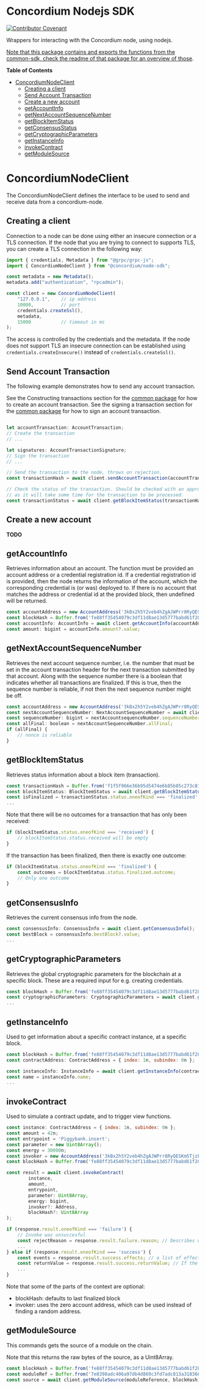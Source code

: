 # Concordium Nodejs SDK

[![Contributor Covenant](https://img.shields.io/badge/Contributor%20Covenant-2.0-4baaaa.svg)](https://github.com/Concordium/.github/blob/main/.github/CODE_OF_CONDUCT.md)

Wrappers for interacting with the Concordium node, using nodejs.

[Note that this package contains and exports the functions from the common-sdk, check the readme of that package for an overview of those](../common/README.md).

**Table of Contents**
- [ConcordiumNodeClient](#concordiumnodeclient)
    - [Creating a client](#creating-a-client)
    - [Send Account Transaction](#send-account-transaction)
    - [Create a new account](#create-a-new-account)
    - [getAccountInfo](#getaccountinfo)
    - [getNextAccountSequenceNumber](#getnextaccountsequencenumber)
    - [getBlockItemStatus](#getblockitemstatus)
    - [getConsensusStatus](#getconsensusstatus)
    - [getCryptographicParameters](#getcryptographicparameters)
    - [getInstanceInfo](#getinstanceinfo)
    - [invokeContract](#invokecontract)
    - [getModuleSource](#getModuleSource)

# ConcordiumNodeClient

The ConcordiumNodeClient defines the interface to be used to send and receive data from
a concordium-node.

## Creating a client
Connection to a node can be done using either an insecure connection or a TLS connection. If the node that you are trying to connect to supports TLS, you can create a TLS connection in the following way:

```js
import { credentials, Metadata } from "@grpc/grpc-js";
import { ConcordiumNodeClient } from "@concordium/node-sdk";

const metadata = new Metadata();
metadata.add("authentication", "rpcadmin");

const client = new ConcordiumNodeClient(
    "127.0.0.1",    // ip address
    10000,          // port
    credentials.createSsl(),
    metadata,
    15000           // timeout in ms
);
```

The access is controlled by the credentials and the metadata. If the node does not support TLS an insecure connection can be established using `credentials.createInsecure()` instead of `credentials.createSsl()`.

## Send Account Transaction
The following example demonstrates how to send any account transaction.

See the Constructing transactions section for the [common package](../common#constructing-transactions) for how to create an account transaction.
See the signing a transaction section for the [common package](../common#sign-an-account-transaction) for how to sign an account transaction.

```js

let accountTransaction: AccountTransaction;
// Create the transaction
// ...

let signatures: AccountTransactionSignature;
// Sign the transaction
// ...

// Send the transaction to the node, throws on rejection.
const transactionHash = await client.sendAccountTransaction(accountTransaction, signatures);

// Check the status of the transaction. Should be checked with an appropriate interval,
// as it will take some time for the transaction to be processed.
const transactionStatus = await client.getBlockItemStatus(transactionHash);
```

## Create a new account
**TODO**

## getAccountInfo
Retrieves information about an account. The function must be provided an account address or a credential registration id.
If a credential registration id is provided, then the node returns the information of the account,
which the corresponding credential is (or was) deployed to.
If there is no account that matches the address or credential id at the provided
block, then undefined will be returned.
```js
const accountAddress = new AccountAddress('3kBx2h5Y2veb4hZgAJWPrr8RyQESKm5TjzF3ti1QQ4VSYLwK1G');
const blockHash = Buffer.from('fe88ff35454079c3df11d8ae13d5777babd61f28be58494efe51b6593e30716e', 'hex');
const accountInfo: AccountInfo = await client.getAccountInfo(accountAddress, blockHash);
const amount: bigint = accountInfo.amount?.value;
```

## getNextAccountSequenceNumber
Retrieves the next account sequence number, i.e. the number that must be set in the account transaction
header for the next transaction submitted by that account. Along with the sequence number there is a boolean
that indicates whether all transactions are finalized. If this is true, then the sequence number is reliable,
if not then the next sequence number might be off.
```js
const accountAddress = new AccountAddress('3kBx2h5Y2veb4hZgAJWPrr8RyQESKm5TjzF3ti1QQ4VSYLwK1G');
const nextAccountSequenceNumber: NextAccountSequenceNumber = await client.getNextAccountSequenceNumber(accountAddress);
const sequenceNumber: bigint = nextAccountsequenceNumber.sequenceNumber?.value;
const allFinal: boolean = nextAccountSequenceNumber.allFinal;
if (allFinal) {
    // nonce is reliable
}
```

## getBlockItemStatus
Retrieves status information about a block item (transaction).
```js
const transactionHash = Buffer.from('f1f5f966e36b95d5474e6b85b85c273c81bac347c38621a0d8fefe68b69a430f', 'hex');
const blockItemStatus: BlockItemStatus = await client.getBlockItemStatus(transactionHash);
const isFinalized = transactionStatus.status.oneofKind === 'finalized';
...
```
Note that there will be no outcomes for a transaction that has only been received:
```js
if (blockItemStatus.status.oneofKind === 'received') {
    // blockItemStatus.status.received will be empty
}
```
If the transaction has been finalized, then there is exactly one outcome:
```js
if (blockItemStatus.status.oneofKind === 'finalized') {
    const outcomes = blockItemStatus.status.finalized.outcome;
    // Only one outcome
}
```

## getConsensusInfo
Retrieves the current consensus info from the node.
```js
const consensusInfo: ConsensusInfo = await client.getConsensusInfo();
const bestBlock = consensusInfo.bestBlock?.value;
...
```

## getCryptographicParameters
Retrieves the global cryptographic parameters for the blockchain at a specific block.
These are a required input for e.g. creating credentials.
```js
const blockHash = Buffer.from('fe88ff35454079c3df11d8ae13d5777babd61f28be58494efe51b6593e30716e', 'hex');
const cryptographicParameters: CryptographicParameters = await client.getCryptographicParameters(blockHash);
...
```

## getInstanceInfo
Used to get information about a specific contract instance, at a specific block.

```js
const blockHash = Buffer.from('fe88ff35454079c3df11d8ae13d5777babd61f28be58494efe51b6593e30716e', 'hex');
const contractAddress: ContractAddress = { index: 1n, subindex: 0n };

const instanceInfo: InstanceInfo = await client.getInstanceInfo(contractAddress, blockHash);
const name = instanceInfo.name;
...
```

## invokeContract
Used to simulate a contract update, and to trigger view functions.

```js
const instance: ContractAddress = { index: 1n, subindex: 0n };
const amount = 42n;
const entrypoint = 'Piggybank.insert';
const parameter = new Uint8Array();
const energy = 30000n;
const invoker = new AccountAddress('3kBx2h5Y2veb4hZgAJWPrr8RyQESKm5TjzF3ti1QQ4VSYLwK1G');
const blockHash = Buffer.from('fe88ff35454079c3df11d8ae13d5777babd61f28be58494efe51b6593e30716e', 'hex');

const result = await client.invokeContract(
        instance,
        amount,
        entrypoint,
        parameter: Uint8Array,
        energy: bigint,
        invoker?: Address,
        blockHash?: Uint8Array
);

if (response.result.oneofKind === 'failure') {
    // Invoke was unsuccesful
    const rejectReason = response.result.failure.reason; // Describes why the update failed;
    ...
} else if (response.result.oneofKind === 'success') {
    const events = response.result.success.effects; // a list of effects that the update would have
    const returnValue = response.result.success.returnValue; // If the invoked method has return value
    ...
}
```

Note that some of the parts of the context are optional:
 - blockHash: defaults to last finalized block
 - invoker: uses the zero account address, which can be used instead of finding a random address.

## getModuleSource
This commands gets the source of a module on the chain.

Note that this returns the raw bytes of the source, as a Uint8Array.
```js
const blockHash = Buffer.from('fe88ff35454079c3df11d8ae13d5777babd61f28be58494efe51b6593e30716e', 'hex');
const moduleRef = Buffer.from('7e8398adc406a97db4d869c3fd7adc813a3183667a3a7db078ebae6f7dce5f64', 'hex');
const source = await client.getModuleSource(moduleReference, blockHash);
```